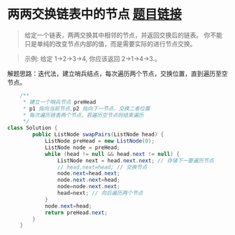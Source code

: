 ﻿#  两两交换链表中的节点 [题目链接](https://leetcode-cn.com/problems/swap-nodes-in-pairs/)

> 给定一个链表，两两交换其中相邻的节点，并返回交换后的链表。
> 你不能只是单纯的改变节点内部的值，而是需要实际的进行节点交换。

> 示例: 
> 给定 1->2->3->4, 你应该返回 2->1->4->3.。

解题思路：迭代法，建立哨兵结点，每次遍历两个节点，交换位置，直到遍历至空节点。
```java
	/**
     * 建立一个哨兵节点 preHead
     * p1 指向当前节点,p2 指向下一节点，交换二者位置
     * 每次遍历链表两个节点，若遍历空节点则结束遍历
     */
class Solution {
        public ListNode swapPairs(ListNode head) {
            ListNode preHead = new ListNode(0);
            ListNode node = preHead;
            while (head != null && head.next != null) {
                ListNode next = head.next.next; // 存储下一要遍历节点
                // head.next=head; // 交换节点
                node.next=head.next;
                node.next.next=head;
                node=node.next.next;
                head=next; // 向后遍历两个节点
            }
            node.next=head;
            return preHead.next;
        }
    }
```

